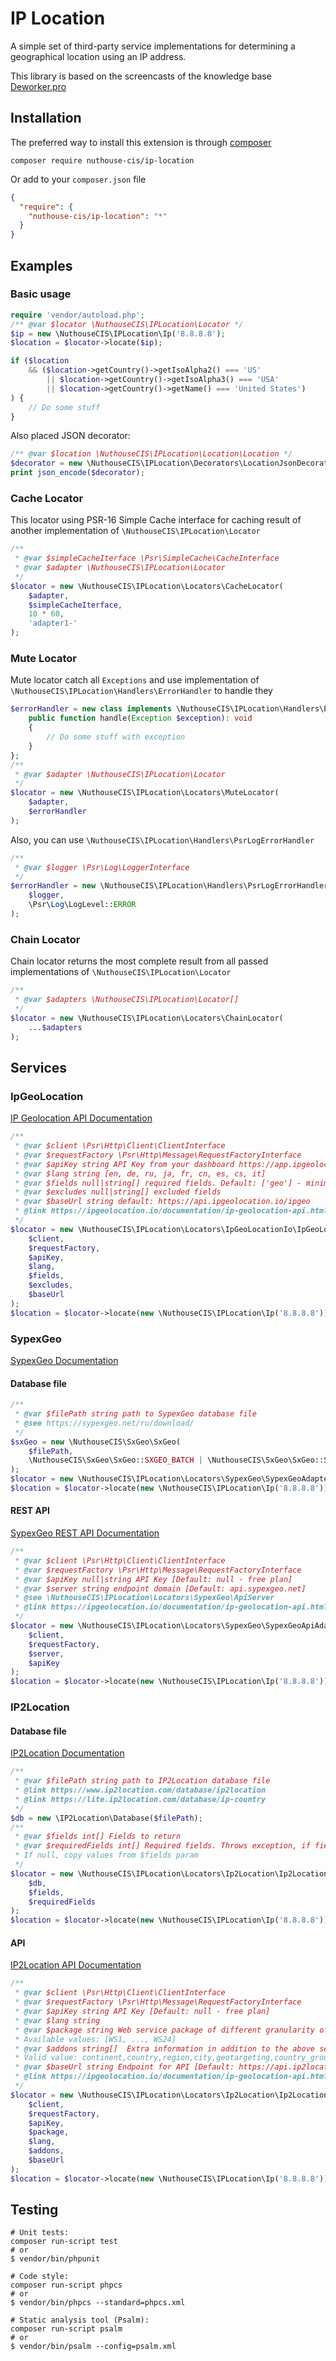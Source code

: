 IP Location
===========
A simple set of third-party service implementations for determining a geographical location using an IP address.

This library is based on the screencasts of the knowledge base [Deworker.pro]

Installation
------------

The preferred way to install this extension is through [composer]

```shell
composer require nuthouse-cis/ip-location
```

Or add to your `composer.json` file

```json
{
  "require": {
    "nuthouse-cis/ip-location": "*"
  }
}
```

Examples
--------

### Basic usage

```php
require 'vendor/autoload.php';
/** @var $locator \NuthouseCIS\IPLocation\Locator */
$ip = new \NuthouseCIS\IPLocation\Ip('8.8.8.8');
$location = $locator->locate($ip);

if ($location
    && ($location->getCountry()->getIsoAlpha2() === 'US'
        || $location->getCountry()->getIsoAlpha3() === 'USA'
        || $location->getCountry()->getName() === 'United States')
) {
    // Do some stuff
}
```
Also placed JSON decorator:

```php
/** @var $location \NuthouseCIS\IPLocation\Location\Location */
$decorator = new \NuthouseCIS\IPLocation\Decorators\LocationJsonDecorator($location);
print json_encode($decorator);
```

### Cache Locator

This locator using PSR-16 Simple Cache interface for caching result of another implementation
of `\NuthouseCIS\IPLocation\Locator`

```php
/**
 * @var $simpleCacheIterface \Psr\SimpleCache\CacheInterface
 * @var $adapter \NuthouseCIS\IPLocation\Locator
 */
$locator = new \NuthouseCIS\IPLocation\Locators\CacheLocator(
    $adapter,
    $simpleCacheIterface,
    10 * 60,
    'adapter1-'
);
```

### Mute Locator

Mute locator catch all `Exceptions` and use implementation of `\NuthouseCIS\IPLocation\Handlers\ErrorHandler` to handle
they

```php
$errorHandler = new class implements \NuthouseCIS\IPLocation\Handlers\ErrorHandler {
    public function handle(Exception $exception): void
    {
        // Do some stuff with exception
    }
};
/**
 * @var $adapter \NuthouseCIS\IPLocation\Locator
 */
$locator = new \NuthouseCIS\IPLocation\Locators\MuteLocator(
    $adapter,
    $errorHandler
);
```

Also, you can use `\NuthouseCIS\IPLocation\Handlers\PsrLogErrorHandler`

```php
/**
 * @var $logger \Psr\Log\LoggerInterface
 */
$errorHandler = new \NuthouseCIS\IPLocation\Handlers\PsrLogErrorHandler(
    $logger,
    \Psr\Log\LogLevel::ERROR
);
```

### Chain Locator

Chain locator returns the most complete result from all passed implementations of `\NuthouseCIS\IPLocation\Locator`

```php
/**
 * @var $adapters \NuthouseCIS\IPLocation\Locator[]
 */
$locator = new \NuthouseCIS\IPLocation\Locators\ChainLocator(
    ...$adapters
);
```

Services
--------
### IpGeoLocation
[IP Geolocation API Documentation]

```php
/** 
 * @var $client \Psr\Http\Client\ClientInterface
 * @var $requestFactory \Psr\Http\Message\RequestFactoryInterface
 * @var $apiKey string API Key from your dashboard https://app.ipgeolocation.io/
 * @var $lang string [en, de, ru, ja, fr, cn, es, cs, it]
 * @var $fields null|string[] required fields. Default: ['geo'] - minimum sufficient set of fields
 * @var $excludes null|string[] excluded fields
 * @var $baseUrl string default: https://api.ipgeolocation.io/ipgeo
 * @link https://ipgeolocation.io/documentation/ip-geolocation-api.html
 */
$locator = new \NuthouseCIS\IPLocation\Locators\IpGeoLocationIo\IpGeoLocationIoAdapter(
    $client,
    $requestFactory,
    $apiKey,
    $lang,
    $fields,
    $excludes,
    $baseUrl
);
$location = $locator->locate(new \NuthouseCIS\IPLocation\Ip('8.8.8.8'));
```

### SypexGeo
[SypexGeo Documentation]
#### Database file
```php
/**
 * @var $filePath string path to SypexGeo database file
 * @see https://sypexgeo.net/ru/download/
 */
$sxGeo = new \NuthouseCIS\SxGeo\SxGeo(
    $filePath,
    \NuthouseCIS\SxGeo\SxGeo::SXGEO_BATCH | \NuthouseCIS\SxGeo\SxGeo::SXGEO_MEMORY
);
$locator = new \NuthouseCIS\IPLocation\Locators\SypexGeo\SypexGeoAdapter($sxGeo);
$location = $locator->locate(new \NuthouseCIS\IPLocation\Ip('8.8.8.8'));
```
#### REST API
[SypexGeo REST API Documentation]
```php
/** 
 * @var $client \Psr\Http\Client\ClientInterface
 * @var $requestFactory \Psr\Http\Message\RequestFactoryInterface
 * @var $apiKey null|string API Key [Default: null - free plan]
 * @var $server string endpoint domain [Default: api.sypexgeo.net]
 * @see \NuthouseCIS\IPLocation\Locators\SypexGeo\ApiServer
 * @link https://ipgeolocation.io/documentation/ip-geolocation-api.html
 */
$locator = new \NuthouseCIS\IPLocation\Locators\SypexGeo\SypexGeoApiAdapter(
    $client,
    $requestFactory,
    $server,
    $apiKey
);
$location = $locator->locate(new \NuthouseCIS\IPLocation\Ip('8.8.8.8'));
```
### IP2Location
#### Database file
[IP2Location Documentation]
```php
/**
 * @var $filePath string path to IP2Location database file
 * @link https://www.ip2location.com/database/ip2location
 * @link https://lite.ip2location.com/database/ip-country
 */
$db = new \IP2Location\Database($filePath);
/**
 * @var $fields int[] Fields to return
 * @var $requiredFields int[] Required fields. Throws exception, if field empty or not supported
 * If null, copy values from $fields param
 */
$locator = new \NuthouseCIS\IPLocation\Locators\Ip2Location\Ip2LocationAdapter(
    $db,
    $fields,
    $requiredFields
);
$location = $locator->locate(new \NuthouseCIS\IPLocation\Ip('8.8.8.8'));
```
#### API
[IP2Location API Documentation]
```php
/** 
 * @var $client \Psr\Http\Client\ClientInterface
 * @var $requestFactory \Psr\Http\Message\RequestFactoryInterface
 * @var $apiKey string API Key [Default: null - free plan]
 * @var $lang string 
 * @var $package string Web service package of different granularity of return information.
 * Available values: [WS1, ..., WS24]
 * @var $addons string[]  Extra information in addition to the above selected package.
 * Valid value: continent,country,region,city,geotargeting,country_groupings,time_zone_info
 * @var $baseUrl string Endpoint for API [Default: https://api.ip2location.com/v2/]
 * @link https://ipgeolocation.io/documentation/ip-geolocation-api.html
 */
$locator = new \NuthouseCIS\IPLocation\Locators\Ip2Location\Ip2LocationApiAdapter(
    $client,
    $requestFactory,
    $apiKey,
    $package,
    $lang,
    $addons,
    $baseUrl
);
$location = $locator->locate(new \NuthouseCIS\IPLocation\Ip('8.8.8.8'));
```
Testing
-------

```shell 
# Unit tests:
composer run-script test
# or
$ vendor/bin/phpunit

# Code style:
composer run-script phpcs
# or
$ vendor/bin/phpcs --standard=phpcs.xml

# Static analysis tool (Psalm):
composer run-script psalm
# or
$ vendor/bin/psalm --config=psalm.xml
```

[composer]: http://getcomposer.org/download/

[Deworker.pro]: https://deworker.pro/edu/series/ip-geolocator
[IP Geolocation API Documentation]: https://ipgeolocation.io/documentation/ip-geolocation-api.html
[IP2Location Documentation]: https://github.com/chrislim2888/IP2Location-PHP-Module
[IP2Location API Documentation]: https://www.ip2location.com/docs/ws1-user-manual.pdf
[SypexGeo Documentation]: https://sypexgeo.net/ru/docs/
[SypexGeo REST API Documentation]: https://sypexgeo.net/ru/api/